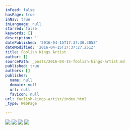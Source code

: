 ```yaml
---
inFeed: false
hasPage: true
inNav: true
inLanguage: null
starred: false
keywords: []
description: ''
datePublished: '2016-04-15T17:37:30.305Z'
dateModified: '2016-04-15T17:37:27.251Z'
title: Foolish Kings Artist
author: []
sourcePath: _posts/2016-04-15-foolish-kings-artist.md
published: true
authors: []
publisher:
  name: null
  domain: null
  url: null
  favicon: null
url: foolish-kings-artist/index.html
_type: WebPage

---
```

![](https://the-grid-user-content.s3-us-west-2.amazonaws.com/4deeaf49-cffc-4d62-87a3-20b6e8ea3718.jpg)
![](https://s3-us-west-2.amazonaws.com/the-grid-img/p/29414b9fec257a4f1405e48c2e89f7c0f1124410.jpg)
![](https://s3-us-west-2.amazonaws.com/the-grid-img/p/d435b2583cc801f48c0da572938636d46f5b5c44.jpg)
![](https://the-grid-user-content.s3-us-west-2.amazonaws.com/8d9f7530-9429-4e1e-a922-c40dc03a04f4.jpg)